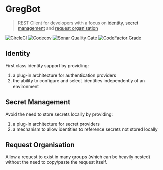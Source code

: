 # GregBot
> REST Client for developers with a focus on [identity](#identity), [secret management](#secret-management) and 
> [request organisation](#request-organisation)

[![CircleCI](https://img.shields.io/circleci/build/github/michaelcowan/gregbot/master.svg)](https://dl.circleci.com/status-badge/redirect/gh/michaelcowan/gregbot/tree/master)
[![Codecov](https://img.shields.io/codecov/c/github/michaelcowan/gregbot)](https://codecov.io/github/michaelcowan/gregbot)
[![Sonar Quality Gate](https://img.shields.io/sonar/quality_gate/michaelcowan_gregbot?server=https%3A%2F%2Fsonarcloud.io)](https://sonarcloud.io/project/overview?id=michaelcowan_gregbot)
[![CodeFactor Grade](https://img.shields.io/codefactor/grade/github/michaelcowan/gregbot)](https://www.codefactor.io/repository/github/michaelcowan/gregbot)

## Identity
First class identity support by providing:
1. a plug-in architecture for authentication providers
2. the ability to configure and select identities independently of an environment

## Secret Management
Avoid the need to store secrets locally by providing:
1. a plug-in architecture for secret providers
2. a mechanism to allow identities to reference secrets not stored locally

## Request Organisation
Allow a request to exist in many groups (which can be heavily nested) without the need to copy/paste the request itself.
